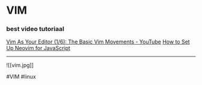 # VIM

### best video tutoriaal
[Vim As Your Editor (1/6): The Basic Vim Movements - YouTube](https://www.youtube.com/watch?v=H3o4l4GVLW0&t=156s)
[How to Set Up Neovim for JavaScript](https://x-team.com/blog/neovim-javascript/)

***

![[vim.jpg]]

#VIM
#linux 
